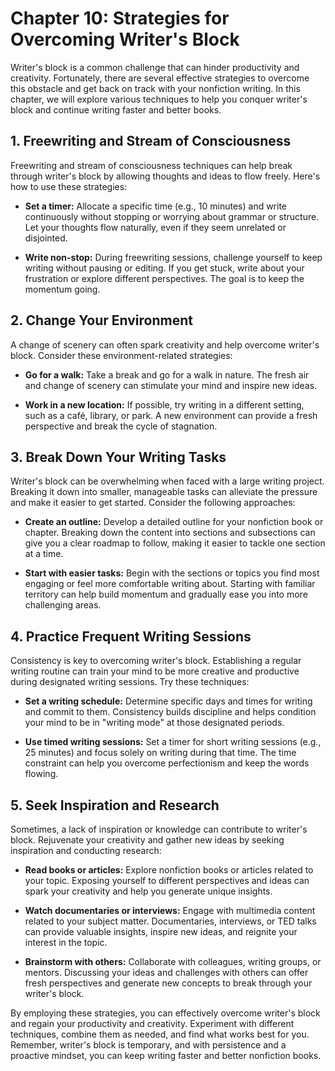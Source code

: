 Chapter 10: Strategies for Overcoming Writer's Block
====================================================

Writer's block is a common challenge that can hinder productivity and creativity. Fortunately, there are several effective strategies to overcome this obstacle and get back on track with your nonfiction writing. In this chapter, we will explore various techniques to help you conquer writer's block and continue writing faster and better books.

**1. Freewriting and Stream of Consciousness**
----------------------------------------------

Freewriting and stream of consciousness techniques can help break through writer's block by allowing thoughts and ideas to flow freely. Here's how to use these strategies:

* **Set a timer:** Allocate a specific time (e.g., 10 minutes) and write continuously without stopping or worrying about grammar or structure. Let your thoughts flow naturally, even if they seem unrelated or disjointed.

* **Write non-stop:** During freewriting sessions, challenge yourself to keep writing without pausing or editing. If you get stuck, write about your frustration or explore different perspectives. The goal is to keep the momentum going.

**2. Change Your Environment**
------------------------------

A change of scenery can often spark creativity and help overcome writer's block. Consider these environment-related strategies:

* **Go for a walk:** Take a break and go for a walk in nature. The fresh air and change of scenery can stimulate your mind and inspire new ideas.

* **Work in a new location:** If possible, try writing in a different setting, such as a café, library, or park. A new environment can provide a fresh perspective and break the cycle of stagnation.

**3. Break Down Your Writing Tasks**
------------------------------------

Writer's block can be overwhelming when faced with a large writing project. Breaking it down into smaller, manageable tasks can alleviate the pressure and make it easier to get started. Consider the following approaches:

* **Create an outline:** Develop a detailed outline for your nonfiction book or chapter. Breaking down the content into sections and subsections can give you a clear roadmap to follow, making it easier to tackle one section at a time.

* **Start with easier tasks:** Begin with the sections or topics you find most engaging or feel more comfortable writing about. Starting with familiar territory can help build momentum and gradually ease you into more challenging areas.

**4. Practice Frequent Writing Sessions**
-----------------------------------------

Consistency is key to overcoming writer's block. Establishing a regular writing routine can train your mind to be more creative and productive during designated writing sessions. Try these techniques:

* **Set a writing schedule:** Determine specific days and times for writing and commit to them. Consistency builds discipline and helps condition your mind to be in "writing mode" at those designated periods.

* **Use timed writing sessions:** Set a timer for short writing sessions (e.g., 25 minutes) and focus solely on writing during that time. The time constraint can help you overcome perfectionism and keep the words flowing.

**5. Seek Inspiration and Research**
------------------------------------

Sometimes, a lack of inspiration or knowledge can contribute to writer's block. Rejuvenate your creativity and gather new ideas by seeking inspiration and conducting research:

* **Read books or articles:** Explore nonfiction books or articles related to your topic. Exposing yourself to different perspectives and ideas can spark your creativity and help you generate unique insights.

* **Watch documentaries or interviews:** Engage with multimedia content related to your subject matter. Documentaries, interviews, or TED talks can provide valuable insights, inspire new ideas, and reignite your interest in the topic.

* **Brainstorm with others:** Collaborate with colleagues, writing groups, or mentors. Discussing your ideas and challenges with others can offer fresh perspectives and generate new concepts to break through your writer's block.

By employing these strategies, you can effectively overcome writer's block and regain your productivity and creativity. Experiment with different techniques, combine them as needed, and find what works best for you. Remember, writer's block is temporary, and with persistence and a proactive mindset, you can keep writing faster and better nonfiction books.
